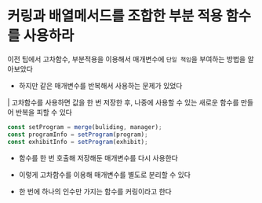 # 커링과 배열메서드를 조합한 부분 적용 함수를 사용하라

이전 팁에서 고차함수, 부분적용을 이용해서 매개변수에 `단일 책임`을 부여하는 방법을 알아보았다

- 하지만 같은 매개변수를 반복해서 사용하는 문제가 있었다

| 고차함수를 사용하면 값을 한 번 저장한 후, 나중에 사용할 수 있는 새로운 함수를 만들어 반복을 피할 수 있다

```js
const setProgram = merge(buliding, manager);
const programInfo = setProgram(program);
const exhibitInfo = setProgram(exhibit);
```

- 함수를 한 번 호출해 저장해둔 매개변수를 다시 사용한다

- 이렇게 고차함수를 이용해 매개변수를 별도로 분리할 수 있다

- 한 번에 하나의 인수만 가지는 함수를 커링이라고 한다
